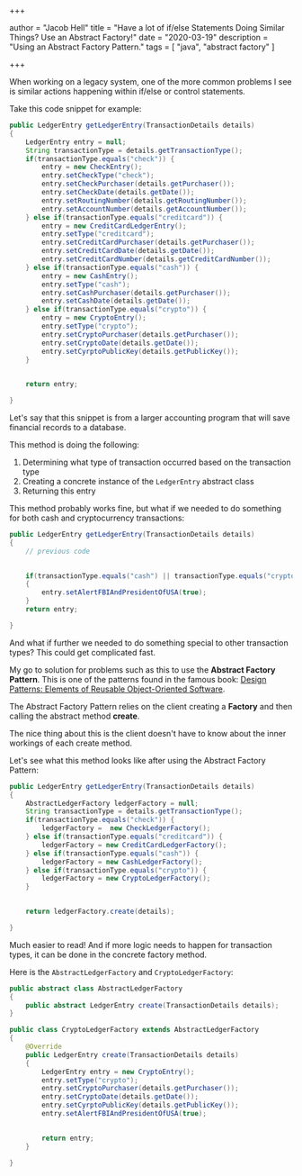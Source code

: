 +++

author = "Jacob Hell"
title = "Have a lot of if/else Statements Doing Similar Things? Use an Abstract Factory!"
date = "2020-03-19"
description = "Using an Abstract Factory Pattern."
tags = [
    "java",
    "abstract factory"
]

+++

When working on a legacy system, one of the more common problems I see is similar actions happening within if/else or control statements.

<!--more-->

Take this code snippet for example:

```java
public LedgerEntry getLedgerEntry(TransactionDetails details)
{
	LedgerEntry entry = null;
	String transactionType = details.getTransactionType();
	if(transactionType.equals("check")) {
		entry = new CheckEntry();
		entry.setCheckType("check");
		entry.setCheckPurchaser(details.getPurchaser());
		entry.setCheckDate(details.getDate());
		entry.setRoutingNumber(details.getRoutingNumber());
		entry.setAccountNumber(details.getAccountNumber());
	} else if(transactionType.equals("creditcard")) {
		entry = new CreditCardLedgerEntry();
		entry.setType("creditcard");
		entry.setCreditCardPurchaser(details.getPurchaser());
		entry.setCreditCardDate(details.getDate());
		entry.setCreditCardNumber(details.getCreditCardNumber());
	} else if(transactionType.equals("cash")) {
		entry = new CashEntry();
		entry.setType("cash");
		entry.setCashPurchaser(details.getPurchaser());
		entry.setCashDate(details.getDate());
	} else if(transactionType.equals("crypto")) {
		entry = new CryptoEntry();
		entry.setType("crypto");
		entry.setCryptoPurchaser(details.getPurchaser());
		entry.setCryptoDate(details.getDate());
		entry.setCyrptoPublicKey(details.getPublicKey());
	}
	

	return entry;

}
```

Let's say that this snippet is from a larger accounting program that will save financial records to a database. 

This method is doing the following:
1. Determining what type of transaction occurred based on the transaction type
2. Creating a concrete instance of the `LedgerEntry` abstract class
3. Returning this entry

This method probably works fine, but what if we needed to do something for both cash and cryptocurrency transactions:

```java
public LedgerEntry getLedgerEntry(TransactionDetails details)
{
	// previous code
	

	if(transactionType.equals("cash") || transactionType.equals("crypto"))
	{
		entry.setAlertFBIAndPresidentOfUSA(true);
	}
	return entry;

}
```



And what if further we needed to do something special to other transaction types? This could get complicated fast.

My go to solution for problems such as this to use the **Abstract Factory Pattern**. This is one of the patterns found in the famous book: [Design Patterns: Elements of Reusable Object-Oriented Software](https://www.amazon.com/Design-Patterns-Object-Oriented-Addison-Wesley-Professional-ebook/dp/B000SEIBB8).

The Abstract Factory Pattern relies on the client creating a **Factory** and then calling the abstract method **create**.

The nice thing about this is the client doesn't have to know about the inner workings of each create method. 

Let's see what this method looks like after using the Abstract Factory Pattern:

```java
public LedgerEntry getLedgerEntry(TransactionDetails details)
{
	AbstractLedgerFactory ledgerFactory = null;
	String transactionType = details.getTransactionType();
	if(transactionType.equals("check")) {
		ledgerFactory =  new CheckLedgerFactory();
	} else if(transactionType.equals("creditcard")) {
		ledgerFactory = new CreditCardLedgerFactory();
	} else if(transactionType.equals("cash")) {
		ledgerFactory = new CashLedgerFactory();
	} else if(transactionType.equals("crypto")) {
		ledgerFactory = new CryptoLedgerFactory();
	}
	

	return ledgerFactory.create(details);

}
```

Much easier to read! And if more logic needs to happen for transaction types, it can be done in the concrete factory method.

Here is the `AbstractLedgerFactory` and `CryptoLedgerFactory`:

```java
public abstract class AbstractLedgerFactory
{
	public abstract LedgerEntry create(TransactionDetails details);
}
```

```java
public class CryptoLedgerFactory extends AbstractLedgerFactory
{
	@Override
	public LedgerEntry create(TransactionDetails details)
	{
		LedgerEntry entry = new CryptoEntry();
		entry.setType("crypto");
		entry.setCryptoPurchaser(details.getPurchaser());
		entry.setCryptoDate(details.getDate());
		entry.setCyrptoPublicKey(details.getPublicKey());
		entry.setAlertFBIAndPresidentOfUSA(true);
		

		return entry;
	}

}
```

